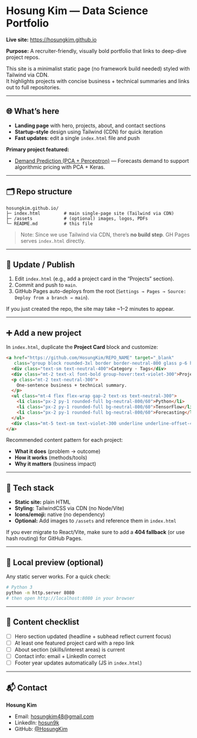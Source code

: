 # Hosung Kim — Data Science Portfolio

**Live site:** [https://hosungkim.github.io  ](https://hosungkim48.github.io/)

**Purpose:** A recruiter-friendly, visually bold portfolio that links to deep-dive project repos.

This site is a minimalist static page (no framework build needed) styled with Tailwind via CDN.  
It highlights projects with concise business + technical summaries and links out to full repositories.

---

## 🌐 What’s here

- **Landing page** with hero, projects, about, and contact sections
- **Startup-style** design using Tailwind (CDN) for quick iteration
- **Fast updates**: edit a single `index.html` file and push

**Primary project featured:**
- [Demand Prediction (PCA + Perceptron)](https://github.com/HosungKim/demand-prediction) — Forecasts demand to support algorithmic pricing with PCA + Keras.

---

## 🗂 Repo structure

```
hosungkim.github.io/
├─ index.html         # main single-page site (Tailwind via CDN)
├─ /assets            # (optional) images, logos, PDFs
└─ README.md          # this file
```

> Note: Since we use Tailwind via CDN, there’s **no build step**. GH Pages serves `index.html` directly.

---

## 🚀 Update / Publish

1. Edit `index.html` (e.g., add a project card in the “Projects” section).
2. Commit and push to `main`.
3. GitHub Pages auto-deploys from the root (`Settings → Pages → Source: Deploy from a branch → main`).

If you just created the repo, the site may take ~1–2 minutes to appear.

---

## ➕ Add a new project

In `index.html`, duplicate the **Project Card** block and customize:

```html
<a href="https://github.com/HosungKim/REPO_NAME" target="_blank"
   class="group block rounded-3xl border border-neutral-800 glass p-6 hover:border-violet-600 transition">
  <div class="text-sm text-neutral-400">Category · Tags</div>
  <div class="mt-2 text-xl font-bold group-hover:text-violet-300">Project Title</div>
  <p class="mt-2 text-neutral-300">
    One-sentence business + technical summary.
  </p>
  <ul class="mt-4 flex flex-wrap gap-2 text-xs text-neutral-300">
    <li class="px-2 py-1 rounded-full bg-neutral-800/60">Python</li>
    <li class="px-2 py-1 rounded-full bg-neutral-800/60">TensorFlow</li>
    <li class="px-2 py-1 rounded-full bg-neutral-800/60">Forecasting</li>
  </ul>
  <div class="mt-5 text-sm text-violet-300 underline underline-offset-4">Open repo</div>
</a>
```

Recommended content pattern for each project:
- **What it does** (problem → outcome)
- **How it works** (methods/tools)
- **Why it matters** (business impact)

---

## 🧰 Tech stack

- **Static site:** plain HTML
- **Styling:** TailwindCSS via CDN (no Node/Vite)
- **Icons/emoji:** native (no dependency)
- **Optional:** Add images to `/assets` and reference them in `index.html`

If you ever migrate to React/Vite, make sure to add a **404 fallback** (or use hash routing) for GitHub Pages.

---

## 🧪 Local preview (optional)

Any static server works. For a quick check:

```bash
# Python 3
python -m http.server 8080
# then open http://localhost:8080 in your browser
```

---

## 🧭 Content checklist

- [ ] Hero section updated (headline + subhead reflect current focus)
- [ ] At least one featured project card with a repo link
- [ ] About section (skills/interest areas) is current
- [ ] Contact info: email + LinkedIn correct
- [ ] Footer year updates automatically (JS in `index.html`)

---

## 📬 Contact

**Hosung Kim**  
- Email: [hosungkim48@gmail.com](mailto:hosungkim48@gmail.com)  
- LinkedIn: [hosun9k](https://linkedin.com/in/hosun9k)  
- GitHub: [@HosungKim](https://github.com/HosungKim)
